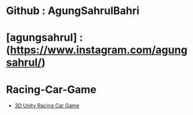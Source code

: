 # Github : AgungSahrulBahri <br>
# [agungsahrul] : (https://www.instagram.com/agungsahrul/)
# Racing-Car-Game
- [3D Unity Racing Car Game](https://github.com/AgungSahrulBahri/Game-Racing-Car-Unity/)




